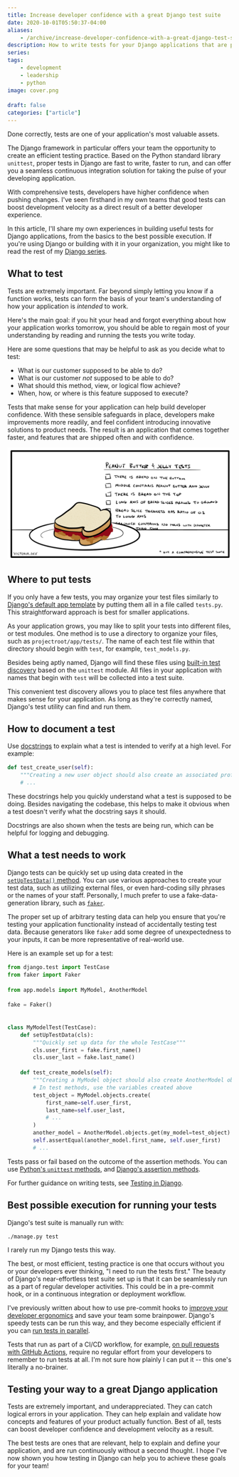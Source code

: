 ```yaml
---
title: Increase developer confidence with a great Django test suite
date: 2020-10-01T05:50:37-04:00
aliases:
    - /archive/increase-developer-confidence-with-a-great-django-test-suite/
description: How to write tests for your Django applications that are painless and productive.
series:
tags:
    - development
    - leadership
    - python
image: cover.png
 
draft: false
categories: ["article"]
---
```


Done correctly, tests are one of your application's most valuable assets.

The Django framework in particular offers your team the opportunity to create an efficient testing practice. Based on the Python standard library `unittest`, proper tests in Django are fast to write, faster to run, and can offer you a seamless continuous integration solution for taking the pulse of your developing application.

With comprehensive tests, developers have higher confidence when pushing changes. I've seen firsthand in my own teams that good tests can boost development velocity as a direct result of a better developer experience.

In this article, I'll share my own experiences in building useful tests for Django applications, from the basics to the best possible execution. If you're using Django or building with it in your organization, you might like to read the rest of my [Django series](/tags/django/).

## What to test

Tests are extremely important. Far beyond simply letting you know if a function works, tests can form the basis of your team's understanding of how your application is _intended_ to work.

Here's the main goal: if you hit your head and forgot everything about how your application works tomorrow, you should be able to regain most of your understanding by reading and running the tests you write today.

Here are some questions that may be helpful to ask as you decide what to test:

- What is our customer supposed to be able to do?
- What is our customer _not_ supposed to be able to do?
- What should this method, view, or logical flow achieve?
- When, how, or where is this feature supposed to execute?

Tests that make sense for your application can help build developer confidence. With these sensible safeguards in place, developers make improvements more readily, and feel confident introducing innovative solutions to product needs. The result is an application that comes together faster, and features that are shipped often and with confidence.

![A cartoon for peanut butter and jelly sandwich tests](pbj-tests.png)

## Where to put tests

If you only have a few tests, you may organize your test files similarly to [Django's default app template](https://docs.djangoproject.com/en/3.1/ref/django-admin/#startapp) by putting them all in a file called `tests.py`. This straightforward approach is best for smaller applications.

As your application grows, you may like to split your tests into different files, or test modules. One method is to use a directory to organize your files, such as `projectroot/app/tests/`. The name of each test file within that directory should begin with `test`, for example, `test_models.py`.

Besides being aptly named, Django will find these files using [built-in test discovery](https://docs.python.org/3/library/unittest.html#unittest-test-discovery) based on the `unittest` module. All files in your application with names that begin with `test` will be collected into a test suite.

This convenient test discovery allows you to place test files anywhere that makes sense for your application. As long as they're correctly named, Django's test utility can find and run them.

## How to document a test

Use [docstrings](https://www.python.org/dev/peps/pep-0257/) to explain what a test is intended to verify at a high level. For example:

```python
def test_create_user(self):
    """Creating a new user object should also create an associated profile object"""
    # ...
```

These docstrings help you quickly understand what a test is supposed to be doing. Besides navigating the codebase, this helps to make it obvious when a test doesn't verify what the docstring says it should.

Docstrings are also shown when the tests are being run, which can be helpful for logging and debugging.

## What a test needs to work

Django tests can be quickly set up using data created in the [`setUpTestData()` method](https://docs.djangoproject.com/en/3.1/topics/testing/tools/#django.test.TestCase.setUpTestData). You can use various approaches to create your test data, such as utilizing external files, or even hard-coding silly phrases or the names of your staff. Personally, I much prefer to use a fake-data-generation library, such as [`faker`](https://github.com/joke2k/faker/).

The proper set up of arbitrary testing data can help you ensure that you're testing your application functionality instead of accidentally testing test data. Because generators like `faker` add some degree of unexpectedness to your inputs, it can be more representative of real-world use.

Here is an example set up for a test:

```python
from django.test import TestCase
from faker import Faker

from app.models import MyModel, AnotherModel

fake = Faker()


class MyModelTest(TestCase):
    def setUpTestData(cls):
        """Quickly set up data for the whole TestCase"""
        cls.user_first = fake.first_name()
        cls.user_last = fake.last_name()

    def test_create_models(self):
        """Creating a MyModel object should also create AnotherModel object"""
        # In test methods, use the variables created above
        test_object = MyModel.objects.create(
            first_name=self.user_first,
            last_name=self.user_last,
            # ...
        )
        another_model = AnotherModel.objects.get(my_model=test_object)
        self.assertEqual(another_model.first_name, self.user_first)
        # ...
```

Tests pass or fail based on the outcome of the assertion methods. You can use [Python's `unittest` methods](https://docs.python.org/3/library/unittest.html#assert-methods), and [Django's assertion methods](https://docs.djangoproject.com/en/3.1/topics/testing/tools/#assertions).

For further guidance on writing tests, see [Testing in Django](https://docs.djangoproject.com/en/3.1/topics/testing/).

## Best possible execution for running your tests

Django's test suite is manually run with:

```shell
./manage.py test
```

I rarely run my Django tests this way.

The best, or most efficient, testing practice is one that occurs without you or your developers ever thinking, "I need to run the tests first." The beauty of Django's near-effortless test suite set up is that it can be seamlessly run as a part of regular developer activities. This could be in a pre-commit hook, or in a continuous integration or deployment workflow.

I've previously written about how to use pre-commit hooks to [improve your developer ergonomics](/posts/technical-ergonomics-for-the-efficient-developer/) and save your team some brainpower. Django's speedy tests can be run this way, and they become especially efficient if you can [run tests in parallel](https://docs.djangoproject.com/en/3.1/ref/django-admin/#cmdoption-test-parallel).

Tests that run as part of a CI/CD workflow, for example, [on pull requests with GitHub Actions](/posts/django-project-best-practices-to-keep-your-developers-happy/#continuous-testing-with-github-actions), require no regular effort from your developers to remember to run tests at all. I'm not sure how plainly I can put it -- this one's literally a no-brainer.

## Testing your way to a great Django application

Tests are extremely important, and underappreciated. They can catch logical errors in your application. They can help explain and validate how concepts and features of your product actually function. Best of all, tests can boost developer confidence and development velocity as a result.

The best tests are ones that are relevant, help to explain and define your application, and are run continuously without a second thought. I hope I've now shown you how testing in Django can help you to achieve these goals for your team!

